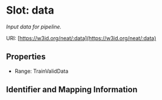 # Slot: data
_Input data for pipeline._


URI: [https://w3id.org/neat/:data](https://w3id.org/neat/:data)



<!-- no inheritance hierarchy -->


## Properties

 * Range: TrainValidData



## Identifier and Mapping Information





